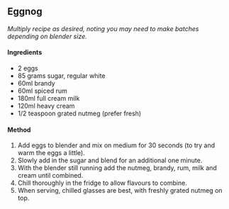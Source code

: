 ## Eggnog

*Multiply recipe as desired, noting you may need to make batches depending on blender size.*

#### Ingredients

* 2 eggs
* 85 grams sugar, regular white
* 60ml brandy
* 60ml spiced rum
* 180ml full cream milk
* 120ml heavy cream
* 1/2 teaspoon grated nutmeg (prefer fresh)


#### Method

1. Add eggs to blender and mix on medium for 30 seconds (to try and warm the eggs a little).
1. Slowly add in the sugar and blend for an additional one minute.
1. With the blender still running add the nutmeg, brandy, rum, milk and cream until combined.
1. Chill thoroughly in the fridge to allow flavours to combine.
1. When serving, chilled glasses are best, with freshly grated nutmeg on top.
